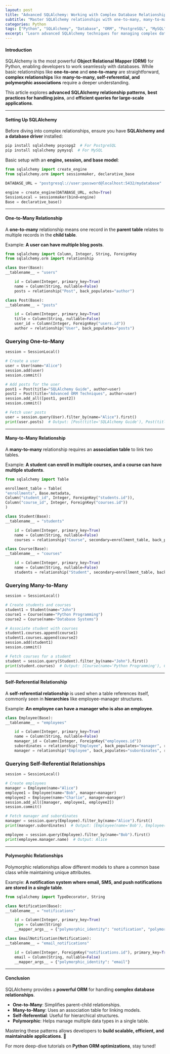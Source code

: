 ```yaml
---
layout: post
title: "Advanced SQLAlchemy: Working with Complex Database Relationships"
subtitle: "Master SQLAlchemy relationships with one-to-many, many-to-many, and self-referential models"
categories: Python
tags: ["Python", "SQLAlchemy", "Database", "ORM", "PostgreSQL", "MySQL"]
excerpt: "Learn advanced SQLAlchemy techniques for managing complex database relationships, including one-to-many, many-to-many, and self-referential relationships."
---
```


#### Introduction

SQLAlchemy is the most powerful **Object Relational Mapper (ORM)** for Python, enabling developers to work seamlessly with databases. While basic relationships like **one-to-one** and **one-to-many** are straightforward, **complex relationships** like **many-to-many, self-referential, and polymorphic associations** require a deeper understanding.

This article explores **advanced SQLAlchemy relationship patterns**, **best practices for handling joins**, and **efficient queries for large-scale applications**.

---

#### Setting Up SQLAlchemy

Before diving into complex relationships, ensure you have **SQLAlchemy and a database driver** installed:

```sh  
pip install sqlalchemy psycopg2  # For PostgreSQL  
pip install sqlalchemy pymysql  # For MySQL  
```

Basic setup with an **engine, session, and base model**:

```python  
from sqlalchemy import create_engine  
from sqlalchemy.orm import sessionmaker, declarative_base

DATABASE_URL = "postgresql://user:password@localhost:5432/mydatabase"

engine = create_engine(DATABASE_URL, echo=True)  
SessionLocal = sessionmaker(bind=engine)  
Base = declarative_base()  
```

---

#### One-to-Many Relationship

A **one-to-many** relationship means one record in the **parent table** relates to multiple records in the **child table**.

Example: **A user can have multiple blog posts**.

```python  
from sqlalchemy import Column, Integer, String, ForeignKey  
from sqlalchemy.orm import relationship

class User(Base):  
__tablename__ = "users"

    id = Column(Integer, primary_key=True)  
    name = Column(String, nullable=False)  
    posts = relationship("Post", back_populates="author")  

class Post(Base):  
__tablename__ = "posts"

    id = Column(Integer, primary_key=True)  
    title = Column(String, nullable=False)  
    user_id = Column(Integer, ForeignKey("users.id"))  
    author = relationship("User", back_populates="posts")  
```

### Querying One-to-Many

```python  
session = SessionLocal()

# Create a user
user = User(name="Alice")  
session.add(user)  
session.commit()

# Add posts for the user
post1 = Post(title="SQLAlchemy Guide", author=user)  
post2 = Post(title="Advanced ORM Techniques", author=user)  
session.add_all([post1, post2])  
session.commit()

# Fetch user posts
user = session.query(User).filter_by(name="Alice").first()  
print(user.posts)  # Output: [Post(title='SQLAlchemy Guide'), Post(title='Advanced ORM Techniques')]  
```

---

#### Many-to-Many Relationship

A **many-to-many** relationship requires an **association table** to link two tables.

Example: **A student can enroll in multiple courses, and a course can have multiple students**.

```python  
from sqlalchemy import Table

enrollment_table = Table(  
"enrollments", Base.metadata,  
Column("student_id", Integer, ForeignKey("students.id")),  
Column("course_id", Integer, ForeignKey("courses.id"))  
)

class Student(Base):  
__tablename__ = "students"

    id = Column(Integer, primary_key=True)  
    name = Column(String, nullable=False)  
    courses = relationship("Course", secondary=enrollment_table, back_populates="students")  

class Course(Base):  
__tablename__ = "courses"

    id = Column(Integer, primary_key=True)  
    name = Column(String, nullable=False)  
    students = relationship("Student", secondary=enrollment_table, back_populates="courses")  
```

### Querying Many-to-Many

```python  
session = SessionLocal()

# Create students and courses
student1 = Student(name="John")  
course1 = Course(name="Python Programming")  
course2 = Course(name="Database Systems")

# Associate student with courses
student1.courses.append(course1)  
student1.courses.append(course2)  
session.add(student1)  
session.commit()

# Fetch courses for a student
student = session.query(Student).filter_by(name="John").first()  
print(student.courses)  # Output: [Course(name='Python Programming'), Course(name='Database Systems')]  
```

---

#### Self-Referential Relationship

A **self-referential relationship** is used when a table references itself, commonly seen in **hierarchies** like employee-manager structures.

Example: **An employee can have a manager who is also an employee**.

```python  
class Employee(Base):  
__tablename__ = "employees"

    id = Column(Integer, primary_key=True)  
    name = Column(String, nullable=False)  
    manager_id = Column(Integer, ForeignKey("employees.id"))  
    subordinates = relationship("Employee", back_populates="manager", remote_side=[id])  
    manager = relationship("Employee", back_populates="subordinates", remote_side=[id])  
```

### Querying Self-Referential Relationships

```python  
session = SessionLocal()

# Create employees
manager = Employee(name="Alice")  
employee1 = Employee(name="Bob", manager=manager)  
employee2 = Employee(name="Charlie", manager=manager)  
session.add_all([manager, employee1, employee2])  
session.commit()

# Fetch manager and subordinates
manager = session.query(Employee).filter_by(name="Alice").first()  
print(manager.subordinates)  # Output: [Employee(name='Bob'), Employee(name='Charlie')]

employee = session.query(Employee).filter_by(name="Bob").first()  
print(employee.manager.name)  # Output: Alice  
```

---

#### Polymorphic Relationships

Polymorphic relationships allow different models to share a common base class while maintaining unique attributes.

Example: **A notification system where email, SMS, and push notifications are stored in a single table**.

```python  
from sqlalchemy import TypeDecorator, String

class Notification(Base):  
__tablename__ = "notifications"

    id = Column(Integer, primary_key=True)  
    type = Column(String)  
    __mapper_args__ = {"polymorphic_identity": "notification", "polymorphic_on": type}  

class EmailNotification(Notification):  
__tablename__ = "email_notifications"

    id = Column(Integer, ForeignKey("notifications.id"), primary_key=True)  
    email = Column(String, nullable=False)  
    __mapper_args__ = {"polymorphic_identity": "email"}  
```

---

#### Conclusion

SQLAlchemy provides a **powerful ORM** for handling **complex database relationships**.

- **One-to-Many**: Simplifies parent-child relationships.
- **Many-to-Many**: Uses an association table for linking models.
- **Self-Referential**: Useful for hierarchical structures.
- **Polymorphic**: Helps manage multiple data types in a single table.

Mastering these patterns allows developers to **build scalable, efficient, and maintainable applications**. 🚀

For more deep-dive tutorials on **Python ORM optimizations**, stay tuned!  
